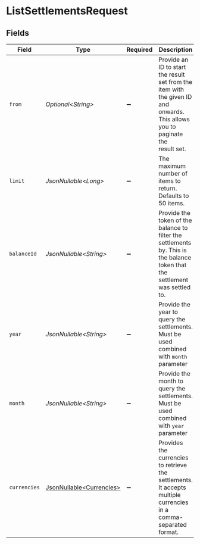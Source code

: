 # ListSettlementsRequest


## Fields

| Field                                                                                                                          | Type                                                                                                                           | Required                                                                                                                       | Description                                                                                                                    | Example                                                                                                                        |
| ------------------------------------------------------------------------------------------------------------------------------ | ------------------------------------------------------------------------------------------------------------------------------ | ------------------------------------------------------------------------------------------------------------------------------ | ------------------------------------------------------------------------------------------------------------------------------ | ------------------------------------------------------------------------------------------------------------------------------ |
| `from`                                                                                                                         | *Optional\<String>*                                                                                                            | :heavy_minus_sign:                                                                                                             | Provide an ID to start the result set from the item with the given ID and onwards. This allows you to paginate the<br/>result set. | stl_jDk30akdN                                                                                                                  |
| `limit`                                                                                                                        | *JsonNullable\<Long>*                                                                                                          | :heavy_minus_sign:                                                                                                             | The maximum number of items to return. Defaults to 50 items.                                                                   | 50                                                                                                                             |
| `balanceId`                                                                                                                    | *JsonNullable\<String>*                                                                                                        | :heavy_minus_sign:                                                                                                             | Provide the token of the balance to filter the settlements by. This is<br/>the balance token that the settlement was settled to. | bal_gVMhHKqSSRYJyPsuoPNFH                                                                                                      |
| `year`                                                                                                                         | *JsonNullable\<String>*                                                                                                        | :heavy_minus_sign:                                                                                                             | Provide the year to query the settlements. Must be used combined with `month` parameter                                        | 2025                                                                                                                           |
| `month`                                                                                                                        | *JsonNullable\<String>*                                                                                                        | :heavy_minus_sign:                                                                                                             | Provide the month to query the settlements. Must be used combined with `year` parameter                                        | 1                                                                                                                              |
| `currencies`                                                                                                                   | [JsonNullable\<Currencies>](../../models/operations/Currencies.md)                                                             | :heavy_minus_sign:                                                                                                             | Provides the currencies to retrieve the settlements. It accepts multiple currencies in a comma-separated format.               | EUR                                                                                                                            |
